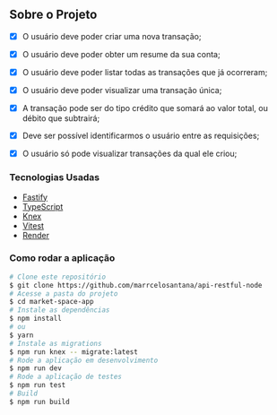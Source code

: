 ## Sobre o Projeto

- [x] O usuário deve poder criar uma nova transação;
- [x] O usuário deve poder obter um resume da sua conta;
- [x] O usuário deve poder listar todas as transações que já ocorreram;
- [x] O usuário deve poder visualizar uma transação única;

- [x] A transação pode ser do tipo crédito que somará ao valor total, ou débito que subtrairá;
- [x] Deve ser possível identificarmos o usuário entre as requisições;
- [x] O usuário só pode visualizar transações da qual ele criou;

### Tecnologias Usadas

- [Fastify](https://www.fastify.io/)
- [TypeScript](https://www.typescriptlang.org/)
- [Knex](https://knexjs.org/)
- [Vitest](https://vitest.dev/)
- [Render](https://render.com/)

### Como rodar a aplicação

```bash
# Clone este repositório
$ git clone https://github.com/marrcelosantana/api-restful-node
# Acesse a pasta do projeto
$ cd market-space-app
# Instale as dependências
$ npm install
# ou
$ yarn
# Instale as migrations
$ npm run knex -- migrate:latest
# Rode a aplicação em desenvolvimento
$ npm run dev
# Rode a aplicação de testes
$ npm run test
# Build
$ npm run build


```
